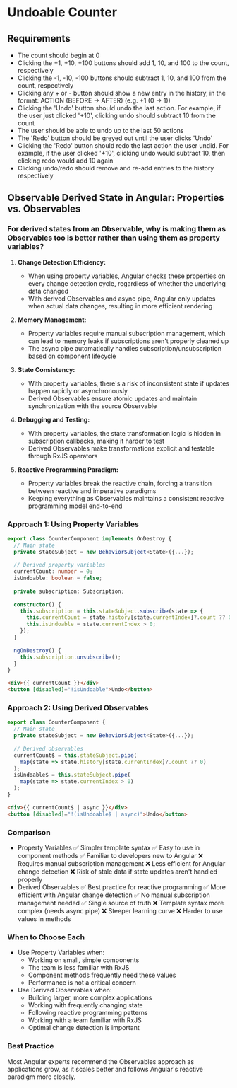 # Undoable Counter

## Requirements

- The count should begin at 0
- Clicking the +1, +10, +100 buttons should add 1, 10, and 100 to the count, respectively
- Clicking the -1, -10, -100 buttons should subtract 1, 10, and 100 from the count, respectively
- Clicking any + or - button should show a new entry in the history, in the format: ACTION (BEFORE -> AFTER) (e.g. +1 (0 -> 1))
- Clicking the 'Undo' button should undo the last action. For example, if the user just clicked '+10', clicking undo should subtract 10 from the
count
- The user should be able to undo up to the last 50 actions
- The 'Redo' button should be greyed out until the user clicks 'Undo'
- Clicking the 'Redo' button should redo the last action the user undid. For example, if the user clicked '+10', clicking undo would subtract 10, then clicking redo would add 10 again
- Clicking undo/redo should remove and re-add entries to the history respectively

## Observable Derived State in Angular: Properties vs. Observables

### For derived states from an Observable, why is making them as Observables too is better rather than using them as property variables?

1. **Change Detection Efficiency:**

   - When using property variables, Angular checks these properties on every change detection cycle, regardless of whether the underlying data changed
   - With derived Observables and async pipe, Angular only updates when actual data changes, resulting in more efficient rendering

2. **Memory Management:**

   - Property variables require manual subscription management, which can lead to memory leaks if subscriptions aren't properly cleaned up
   - The async pipe automatically handles subscription/unsubscription based on component lifecycle

3. **State Consistency:**

   - With property variables, there's a risk of inconsistent state if updates happen rapidly or asynchronously
   - Derived Observables ensure atomic updates and maintain synchronization with the source Observable

4. **Debugging and Testing:**

   - With property variables, the state transformation logic is hidden in subscription callbacks, making it harder to test
   - Derived Observables make transformations explicit and testable through RxJS operators

5. **Reactive Programming Paradigm:**
   - Property variables break the reactive chain, forcing a transition between reactive and imperative paradigms
   - Keeping everything as Observables maintains a consistent reactive programming model end-to-end

### Approach 1: Using Property Variables

```typescript
export class CounterComponent implements OnDestroy {
  // Main state
  private stateSubject = new BehaviorSubject<State>({...});
  
  // Derived property variables
  currentCount: number = 0;
  isUndoable: boolean = false;
  
  private subscription: Subscription;
  
  constructor() {
    this.subscription = this.stateSubject.subscribe(state => {
      this.currentCount = state.history[state.currentIndex]?.count ?? 0;
      this.isUndoable = state.currentIndex > 0;
    });
  }
  
  ngOnDestroy() {
    this.subscription.unsubscribe();
  }
}
```

```html
<div>{{ currentCount }}</div>
<button [disabled]="!isUndoable">Undo</button>
```

### Approach 2: Using Derived Observables

```typescript
export class CounterComponent {
  // Main state
  private stateSubject = new BehaviorSubject<State>({...});
  
  // Derived observables
  currentCount$ = this.stateSubject.pipe(
    map(state => state.history[state.currentIndex]?.count ?? 0)
  );
  isUndoable$ = this.stateSubject.pipe(
    map(state => state.currentIndex > 0)
  );
}
```

```html
<div>{{ currentCount$ | async }}</div>
<button [disabled]="!(isUndoable$ | async)">Undo</button>
```

### Comparison

- Property Variables
✅ Simpler template syntax
✅ Easy to use in component methods
✅ Familiar to developers new to Angular
❌ Requires manual subscription management
❌ Less efficient for Angular change detection
❌ Risk of stale data if state updates aren't handled properly
- Derived Observables
✅ Best practice for reactive programming
✅ More efficient with Angular change detection
✅ No manual subscription management needed
✅ Single source of truth
❌ Template syntax more complex (needs async pipe)
❌ Steeper learning curve
❌ Harder to use values in methods

### When to Choose Each

- Use Property Variables when:
  - Working on small, simple components
  - The team is less familiar with RxJS
  - Component methods frequently need these values
  - Performance is not a critical concern
- Use Derived Observables when:
  - Building larger, more complex applications
  - Working with frequently changing state
  - Following reactive programming patterns
  - Working with a team familiar with RxJS
  - Optimal change detection is important

### Best Practice

Most Angular experts recommend the Observables approach as applications grow, as it scales better and follows Angular's reactive paradigm more closely.

